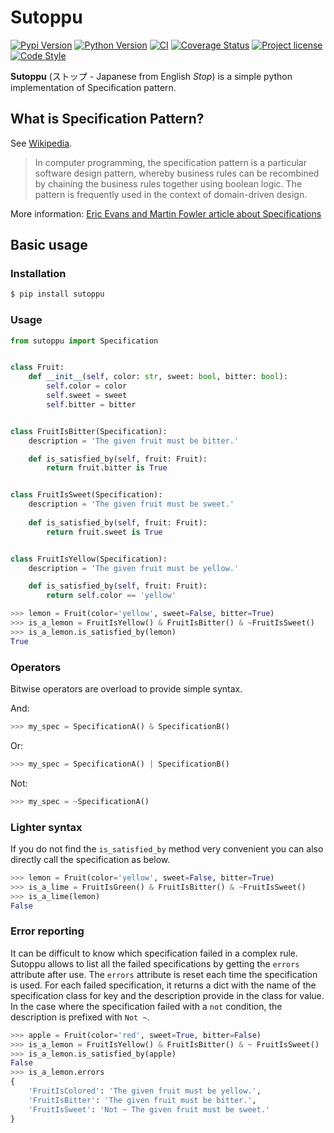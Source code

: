 # Sutoppu

[![Pypi Version](https://img.shields.io/pypi/v/sutoppu.svg)](https://pypi.org/project/sutoppu/)
[![Python Version](https://img.shields.io/pypi/pyversions/sutoppu)](https://pypi.org/project/sutoppu/)
[![CI](https://github.com/u8slvn/sutoppu/actions/workflows/ci.yml/badge.svg)](https://github.com/u8slvn/sutoppu/actions/workflows/ci.yml)
[![Coverage Status](https://coveralls.io/repos/github/u8slvn/sutoppu/badge.svg?branch=master)](https://coveralls.io/github/u8slvn/sutoppu?branch=master)
[![Project license](https://img.shields.io/pypi/l/sutoppu)](https://pypi.org/project/sutoppu/)
[![Code Style](https://img.shields.io/badge/code%20style-black-000000.svg)](https://github.com/psf/black)

**Sutoppu** (ストップ - Japanese from English *Stop*) is a simple python implementation of Specification pattern.

## What is Specification Pattern?

See [Wikipedia](https://en.wikipedia.org/wiki/Specification_pattern).

> In computer programming, the specification pattern is a particular software design pattern, whereby business rules can be recombined by chaining the business rules together using boolean logic. The pattern is frequently used in the context of domain-driven design.

More information: [Eric Evans and Martin Fowler article about Specifications](https://www.martinfowler.com/apsupp/spec.pdf)

## Basic usage

### Installation

```sh
$ pip install sutoppu
```

### Usage

```python
from sutoppu import Specification


class Fruit:
    def __init__(self, color: str, sweet: bool, bitter: bool):
        self.color = color
        self.sweet = sweet
        self.bitter = bitter


class FruitIsBitter(Specification):
    description = 'The given fruit must be bitter.'

    def is_satisfied_by(self, fruit: Fruit):
        return fruit.bitter is True


class FruitIsSweet(Specification):
    description = 'The given fruit must be sweet.'
    
    def is_satisfied_by(self, fruit: Fruit):
        return fruit.sweet is True


class FruitIsYellow(Specification):
    description = 'The given fruit must be yellow.'

    def is_satisfied_by(self, fruit: Fruit):
        return self.color == 'yellow'
```

```python
>>> lemon = Fruit(color='yellow', sweet=False, bitter=True)
>>> is_a_lemon = FruitIsYellow() & FruitIsBitter() & ~FruitIsSweet()
>>> is_a_lemon.is_satisfied_by(lemon)
True
```

### Operators

Bitwise operators are overload to provide simple syntax.

And:

```python
>>> my_spec = SpecificationA() & SpecificationB()
```

Or:

```python
>>> my_spec = SpecificationA() | SpecificationB()
```

Not:

```python
>>> my_spec = ~SpecificationA()
```

### Lighter syntax

If you do not find the `is_satisfied_by` method very convenient you can also directly call the specification as below.

```python
>>> lemon = Fruit(color='yellow', sweet=False, bitter=True)
>>> is_a_lime = FruitIsGreen() & FruitIsBitter() & ~FruitIsSweet()
>>> is_a_lime(lemon)
False
```

### Error reporting

It can be difficult to know which specification failed in a complex rule. Sutoppu allows to list all the failed specifications by getting the `errors` attribute after use.
The `errors` attribute is reset each time the specification is used. For each failed specification, it returns a dict with the name of the specification class for key and the description provide in the class for value. In the case where the specification failed with a `not` condition, the description is prefixed with `Not ~`.

```python
>>> apple = Fruit(color='red', sweet=True, bitter=False)
>>> is_a_lemon = FruitIsYellow() & FruitIsBitter() & ~ FruitIsSweet()
>>> is_a_lemon.is_satisfied_by(apple)
False
>>> is_a_lemon.errors
{
    'FruitIsColored': 'The given fruit must be yellow.',
    'FruitIsBitter': 'The given fruit must be bitter.',
    'FruitIsSweet': 'Not ~ The given fruit must be sweet.'
}
```
